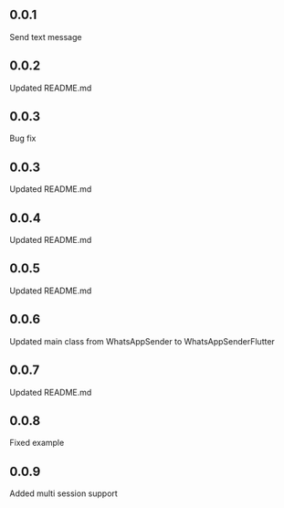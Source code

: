 ## 0.0.1
Send text message

## 0.0.2
Updated README.md

## 0.0.3
Bug fix

## 0.0.3
Updated README.md

## 0.0.4
Updated README.md

## 0.0.5
Updated README.md

## 0.0.6
Updated main class from WhatsAppSender to WhatsAppSenderFlutter

## 0.0.7
Updated README.md

## 0.0.8
Fixed example

## 0.0.9
Added multi session support